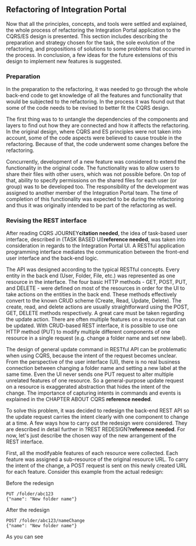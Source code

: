 ## Refactoring of Integration Portal

Now that all the principles, concepts, and tools were settled and explained, the whole process of refactoring the Integration Portal application to the CQRS/ES design is presented. This section includes describing the preparation and strategy chosen for the task, the sole evolution of the refactoring, and propositions of solutions to some problems that occurred in the process. In conclusion, a few ideas for the future extensions of this design to implement new features is suggested.

### Preparation

In the preparation to the refactoring, it was needed to go through the whole back-end code to get knowledge of all the features and functionality that would be subjected to the refactoring. In the process it was found out that some of the code needs to be revised to better fit the CQRS design.

The first thing was to to untangle the dependencies of the components and layers to find out how they are connected and how it affects the refactoring. In the original design, where CQRS and ES principles were not taken into account, some of the code aspects were believed to cause trouble in the refactoring. Because of that, the code underwent some changes before the refactoring.

Concurrently, development of a new feature was considered to extend the functionality in the original code. The functionality was to allow users to share their files with other users, which was not possible before. On top of that, ability to specify permissions on the shared files for each user (or group) was to be developed too. The responsibility of the development was assigned to another member of the Integration Portal team. The time of completion of this functionality was expected to be during the refactoring and thus it was originally intended to be part of the refactoring as well.

### Revising the REST interface

After reading CQRS JOURNEY**citation needed**, the idea of task-based user interface, described in (TASK BASED UI)**reference needed**, was taken into consideration in regards to the Integration Portal UI. A RESTful application programming interface mediates the communication between the front-end user interface and the back-end logic. 

The API was designed according to the typical RESTful concepts. Every entity in the back end (User, Folder, File, etc.) was represented as one resource in the interface. The four basic HTTP methods - GET, POST, PUT, and DELETE - were defined on most of the resources in order for the UI to take actions on the entities in the back end. These methods effectively convert to the known CRUD scheme (Create, Read, Update, Delete). The create, read, and delete actions are usually straightforward using the POST, GET, DELETE methods respectively. A great care must be taken regarding the update action. There are often multiple features on a resource that can be updated. With CRUD-based REST interface, it is possible to use one HTTP method (PUT) to modify multiple different components of one resource in a single request (e.g. change a folder name and set new label).

The design of general update command in RESTful API can be problematic when using CQRS, because the intent of the request becomes unclear. From the perspective of the user interface (UI), there is no real business connection between changing a folder name and setting a new label at the same time. Even the UI never sends one PUT request to alter multiple unrelated features of one resource. So a general-purpose update request on a resource is exaggerated abstraction that hides the intent of the change. The importance of capturing intents in commands and events is explained in the CHAPTER ABOUT CQRS **reference needed**.

To solve this problem, it was decided to redesign the back-end REST API so the update request carries the intent clearly with one component to change at a time. A few ways how to carry out the redesign were considered. They are described in detail further in ?REST REDESIGN?**reference needed**. For now, let's just describe the chosen way of the new arrangement of the REST interface.

First, all the modifyable features of each resource were collected. Each feature was assigned a sub-resource of the original resource URL. To carry the intent of the change, a POST request is sent on this newly created URL for each feature. Consider this example from the actual redesign:

Before the redesign

    PUT /folder/abc123
    {"name": "New folder name"}
    
After the redesign

    POST /folder/abc123/nameChange
    {"name": "New folder name"}

As you can see




